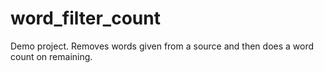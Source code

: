 # word_filter_count
Demo project. Removes words given from a source and then does a word count on remaining.

